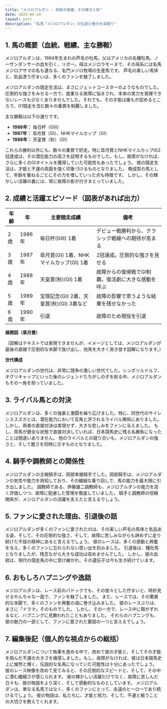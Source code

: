 ```yaml
---
title: "メジロアルダン - 悲劇の英雄、その輝きと影"
date: 2025-04-24
layout: post
description: "名馬『メジロアルダン』の伝説と魅力を深堀り"
---
```


## 1. 馬の概要（血統、戦績、主な勝鞍）

メジロアルダンは、1984年生まれの芦毛の牡馬。父はアメリカの名種牡馬、ノーザンダンサーの血を引く、リボー。母はメジロラモーヌで、その母系には名馬メジロアサマの名も連なる、名門メジロ牧場の生産馬です。  芦毛の美しい馬体と、気品漂う佇まいは、多くのファンを魅了しました。

メジロアルダンの競走生活は、まさにジェットコースターのようなものでした。圧倒的な強さをみせる一方で、度重なる故障に悩まされ、本来の実力を発揮できないレースも少なくありませんでした。それでも、その才能は誰もが認めるところで、G1競走を含む数々の重賞を制覇しました。

主な勝鞍は以下の通りです。

* **1986年：** 毎日杯（GIII）
* **1987年：**  皐月賞（GI）、NHKマイルカップ（GI）
* **1988年：**  天皇賞（秋）（GI）

これらの勝利以外にも、数々の重賞で好走。特に皐月賞とNHKマイルカップの2冠達成は、その潜在能力の高さを証明するものでした。もし、故障がなければ、さらに多くのGIタイトルを獲得していた可能性もあったでしょう。  彼の競走生活は、才能と不運の両面を強く印象づけるものとなりました。  晩成型の馬として、年齢を重ねるごとにその力を増していった点も特徴です。  しかし、その輝かしい活躍の裏には、常に故障の影が付きまとっていました。


## 2. 成績と活躍エピソード（図表があれば出力）

| 年齢 | 年 | 主要競走成績 | 備考 |
|---|---|---|---|
| 2歳 | 1986年 | 毎日杯(GIII) 1着 |  デビュー戦勝利から、クラシック戦線への期待が高まる |
| 3歳 | 1987年 | 皐月賞(GI) 1着、NHKマイルカップ(GI) 1着 | 2冠達成。圧倒的な強さを見せる |
| 4歳 | 1988年 | 天皇賞(秋)(GI) 1着 |  故障からの復帰戦でGI制覇。復活劇に大きな感動を呼ぶ |
| 5歳 | 1989年 |  宝塚記念(GI) 2着、天皇賞(秋)(GI) 3着など | 故障の影響で思うような結果を残せなかった |
| 6歳 | 1990年 |  引退 |  故障のため現役を引退 |


**展開図（皐月賞）**

（図解はテキストでは表現できませんが、イメージとしては、メジロアルダンが最後の直線で圧倒的な末脚で抜け出し、他馬を大きく突き放す図解になります。）

**世代構成**

メジロアルダンの世代は、非常に競争の激しい世代でした。シンボリルドルフ、オグリキャップといった後のレジェンドたちがしのぎを削る中、メジロアルダンもその一角を担っていました。


## 3. ライバル馬との対決

メジロアルダンは、多くの強豪と激闘を繰り広げました。特に、同世代のサイレンススズカとは、潜在能力において互角と評されるライバル関係にありました。しかし、両者の直接対決は実現せず、大きな悲しみをファンに与えました。  もし、両馬が健全な状態で直接対決していれば、日本競馬史に残る名勝負になったことは間違いありません。  他のライバルとの競り合いも、メジロアルダンの強さと、そして脆さを同時に示すものとなりました。


## 4. 騎手や調教師との関係性

メジロアルダンの主戦騎手は、岡部幸雄騎手でした。岡部騎手は、メジロアルダンの気性や能力を熟知しており、その繊細な乗り回しで、馬の能力を最大限に引き出しました。  調教師である、伊藤雄二調教師も、メジロアルダンの能力を高く評価しつつ、故障に配慮した管理を徹底していました。  騎手と調教師の信頼関係が、メジロアルダンの活躍を支えたと言えるでしょう。


## 5. ファンに愛された理由、引退後の話

メジロアルダンが多くのファンに愛されたのは、その美しい芦毛の馬体と気品ある姿、そして、その圧倒的な強さ、そして、故障に苦しみながらも諦めずに走り続けた不屈の精神にあると言えるでしょう。  彼のレースは、多くの感動と興奮を与え、多くのファンに忘れられない思い出を刻みました。 引退後は、種牡馬となりましたが、残念ながら大きな成功は収めませんでした。  しかし、彼の血統は、現代の競走馬の中に受け継がれ、その遺伝子は今も生き続けています。


## 6. おもしろハプニングや逸話

メジロアルダンは、レース前のパドックでも、その堂々とした佇まいと、時折見せるやんちゃな一面で、ファンを魅了しました。  また、レースでは、その驚異的な末脚で、多くのファンを興奮の渦に巻き込みました。  彼のレースぶりは、まさに「ドラマ」そのものでした。  しかし、その一方で、レース中に鞍がずれるなど、ハプニングに見舞われたこともありました。  それらのハプニングも、彼の魅力の一部として、ファンに愛された要因の一つと言えるでしょう。


## 7. 編集後記（個人的な視点からの総括）

メジロアルダンについて執筆を進める中で、改めて彼の才能と、そしてその才能を阻んだ不運の大きさを痛感しました。もし、故障がなければ、彼は日本競馬史上に燦然と輝く、伝説的な名馬になっていた可能性は十分にあったでしょう。 彼のレース映像を改めて見てみると、その圧倒的なスピードと、そして、その中に潜む繊細さが感じられます。  彼の輝かしい活躍だけでなく、故障に苦しんだ日々も、彼の物語をより深く、そして感動的なものとしています。  メジロアルダンは、単なる名馬ではなく、多くのファンにとって、永遠のヒーローであり続けるでしょう。  彼の物語は、私たちに、才能と努力、そして、不運と戦うことの大切さを教えてくれます。
